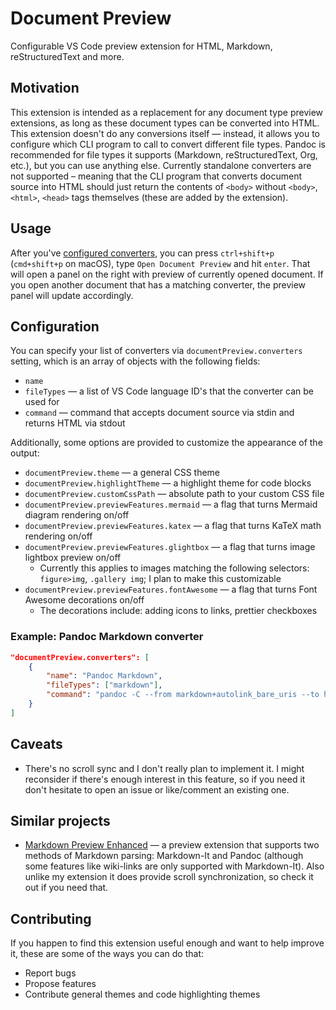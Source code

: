 # Document Preview

Configurable VS Code preview extension for HTML, Markdown, reStructuredText and more.

## Motivation

This extension is intended as a replacement for any document type preview extensions, as long as these document types can be converted into HTML. This extension doesn't do any conversions itself — instead, it allows you to configure which CLI program to call to convert different file types. Pandoc is recommended for file types it supports (Markdown, reStructuredText, Org, etc.), but you can use anything else. Currently standalone converters are not supported – meaning that the CLI program that converts document source into HTML should just return the contents of `<body>` without `<body>`, `<html>`, `<head>` tags themselves (these are added by the extension).

## Usage

After you've [configured converters](#configuration), you can press `ctrl+shift+p` (`cmd+shift+p` on macOS), type `Open Document Preview` and hit `enter`. That will open a panel on the right with preview of currently opened document. If you open another document that has a matching converter, the preview panel will update accordingly.

## Configuration

You can specify your list of converters via `documentPreview.converters` setting, which is an array of objects with the following fields:

- `name`
- `fileTypes` — a list of VS Code language ID's that the converter can be used for
- `command` — command that accepts document source via stdin and returns HTML via stdout

Additionally, some options are provided to customize the appearance of the output:

- `documentPreview.theme` — a general CSS theme
- `documentPreview.highlightTheme` — a highlight theme for code blocks
- `documentPreview.customCssPath` — absolute path to your custom CSS file
- `documentPreview.previewFeatures.mermaid` — a flag that turns Mermaid diagram rendering on/off
- `documentPreview.previewFeatures.katex` — a flag that turns KaTeX math rendering on/off
- `documentPreview.previewFeatures.glightbox` — a flag that turns image lightbox preview on/off
  - Currently this applies to images matching the following selectors: `figure>img`, `.gallery img`; I plan to make this customizable
- `documentPreview.previewFeatures.fontAwesome` — a flag that turns Font Awesome decorations on/off
  - The decorations include: adding icons to links, prettier checkboxes

### Example: Pandoc Markdown converter

```json
"documentPreview.converters": [
    {
        "name": "Pandoc Markdown",
        "fileTypes": ["markdown"],
        "command": "pandoc -C --from markdown+autolink_bare_uris --to html --katex"
    }
]
```

## Caveats

- There's no scroll sync and I don't really plan to implement it. I might reconsider if there's enough interest in this feature, so if you need it don't hesitate to open an issue or like/comment an existing one.

## Similar projects

- [Markdown Preview Enhanced](https://github.com/shd101wyy/vscode-markdown-preview-enhanced) — a preview extension that supports two methods of Markdown parsing: Markdown-It and Pandoc (although some features like wiki-links are only supported with Markdown-It). Also unlike my extension it does provide scroll synchronization, so check it out if you need that.

## Contributing

If you happen to find this extension useful enough and want to help improve it, these are some of the ways you can do that:

- Report bugs
- Propose features
- Contribute general themes and code highlighting themes

